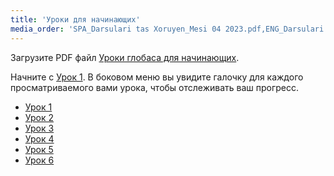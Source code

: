```yaml
---
title: 'Уроки для начинающих'
media_order: 'SPA_Darsulari tas Xoruyen_Mesi 04 2023.pdf,ENG_Darsulari tas Xoruyen_Mesi 04 2023.pdf'
---
```


Загрузите PDF файл [Уроки глобаса для начинающих](https://xwexi.globasa.net/eng/darsu/ENG_Darsulari%20tas%20Xoruyen_Mesi%2004%202023.pdf).

Начните с [Урок&nbsp;1](./02.darsu.01.default.rus.md). В боковом меню вы увидите галочку для каждого просматриваемого вами урока, чтобы отслеживать ваш прогресс.

* [Урок 1](./02.darsu.01.default.rus.md)
* [Урок 2](./02.darsu.02.default.rus.md)
* [Урок 3](./02.darsu.03.default.rus.md)
* [Урок 4](./02.darsu.04.default.rus.md)
* [Урок 5](./02.darsu.05.default.rus.md)
* [Урок 6](./02.darsu.06.default.rus.md)
